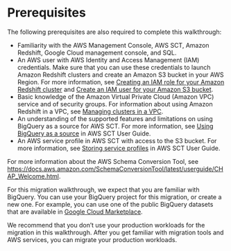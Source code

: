 # Prerequisites<a name="bigquery-redshift-prerequisites"></a>

The following prerequisites are also required to complete this walkthrough:
+ Familiarity with the AWS Management Console, AWS SCT, Amazon Redshift, Google Cloud management console, and SQL\.
+ An AWS user with AWS Identity and Access Management \(IAM\) credentials\. Make sure that you can use these credentials to launch Amazon Redshift clusters and create an Amazon S3 bucket in your AWS Region\. For more information, see [Creating an IAM role for your Amazon Redshift cluster](https://docs.aws.amazon.com/redshift/latest/mgmt/authorizing-redshift-service.html#authorizing-redshift-service-creating-an-iam-role) and [Create an IAM user for your Amazon S3 bucket](https://docs.aws.amazon.com/AmazonS3/latest/userguide/setting-up-s3.html#create-an-iam-user-gsg)\.
+ Basic knowledge of the Amazon Virtual Private Cloud \(Amazon VPC\) service and of security groups\. For information about using Amazon Redshift in a VPC, see [Managing clusters in a VPC](https://docs.aws.amazon.com/redshift/latest/mgmt/managing-clusters-vpc.html)\.
+ An understanding of the supported features and limitations on using BigQuery as a source for AWS SCT\. For more information, see [Using BigQuery as a source](https://docs.aws.amazon.com/SchemaConversionTool/latest/userguide/CHAP_Source.BigQuery.html) in AWS SCT User Guide\.
+ An AWS service profile in AWS SCT with access to the S3 bucket\. For more information, see [Storing service profiles](https://docs.aws.amazon.com/SchemaConversionTool/latest/userguide/CHAP_UserInterface.html#CHAP_UserInterface.Profiles) in AWS SCT User Guide\.

For more information about the AWS Schema Conversion Tool, see [https://docs\.aws\.amazon\.com/SchemaConversionTool/latest/userguide/CHAP\_Welcome\.html](https://docs.aws.amazon.com/SchemaConversionTool/latest/userguide/CHAP_Welcome.html)\.

For this migration walkthrough, we expect that you are familiar with BigQuery\. You can use your BigQuery project for this migration, or create a new one\. For example, you can use one of the public BigQuery datasets that are available in [Google Cloud Marketplace](https://console.cloud.google.com/marketplace/browse?filter=solution-type:dataset)\.

We recommend that you don’t use your production workloads for the migration in this walkthrough\. After you get familiar with migration tools and AWS services, you can migrate your production workloads\.